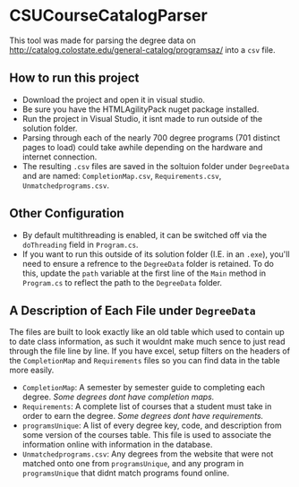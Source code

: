 # CSUCourseCatalogParser
This tool was made for parsing the degree data on http://catalog.colostate.edu/general-catalog/programsaz/ into a `csv` file.

## How to run this project
* Download the project and open it in visual studio.
* Be sure you have the HTMLAgilityPack nuget package installed.
* Run the project in Visual Studio, it isnt made to run outside of the solution folder.
* Parsing through each of the nearly 700 degree programs (701 distinct pages to load) could take awhile depending on the hardware and internet connection.
* The resulting `.csv` files are saved in the soltuion folder under `DegreeData` and are named: `CompletionMap.csv`, `Requirements.csv`, `Unmatchedprograms.csv`.
    
## Other Configuration
* By default multithreading is enabled, it can be switched off via the `doThreading` field in `Program.cs`.
* If you want to run this outside of its solution folder (I.E. in an `.exe`), you'll need to ensure a refrence to the `DegreeData` folder is retained. To do this, update the `path` variable at the first line of the `Main` method in `Program.cs` to reflect the path to the `DegreeData` folder.

## A Description of Each File under `DegreeData`
The files are built to look exactly like an old table which used to contain up to date class information, as such it wouldnt make much sence to just read through the file line by line. If you have excel, setup filters on the headers of the `CompletionMap` and `Requirements` files so you can find data in the table more easily.
* `CompletionMap`: A semester by semester guide to completing each degree. _Some degrees dont have completion maps._
* `Requirements`: A complete list of courses that a student must take in order to earn the degree. _Some degrees dont have requirements._
* `programsUnique`: A list of every degree key, code, and description from some version of the courses table. This file is used to associate the information online with information in the database.
* `Unmatchedprograms.csv`: Any degrees from the website that were not matched onto one from `programsUnique`, and any program in `programsUnique` that didnt match programs found online. 
